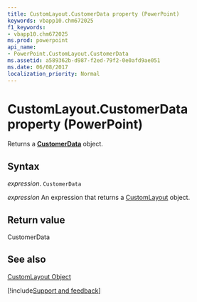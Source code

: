 ```yaml
---
title: CustomLayout.CustomerData property (PowerPoint)
keywords: vbapp10.chm672025
f1_keywords:
- vbapp10.chm672025
ms.prod: powerpoint
api_name:
- PowerPoint.CustomLayout.CustomerData
ms.assetid: a589362b-d987-f2ed-79f2-0e0afd9ae051
ms.date: 06/08/2017
localization_priority: Normal
---
```



# CustomLayout.CustomerData property (PowerPoint)

Returns a  **[CustomerData](PowerPoint.CustomerData.md)** object.


## Syntax

_expression_. `CustomerData`

 _expression_ An expression that returns a [CustomLayout](PowerPoint.CustomLayout.md) object.


## Return value

CustomerData


## See also


[CustomLayout Object](PowerPoint.CustomLayout.md)

[!include[Support and feedback](~/includes/feedback-boilerplate.md)]
